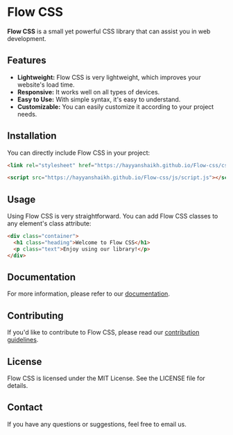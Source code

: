 # Flow CSS

**Flow CSS** is a small yet powerful CSS library that can assist you in web development.

## Features

- **Lightweight:** Flow CSS is very lightweight, which improves your website's load time.
- **Responsive:** It works well on all types of devices.
- **Easy to Use:** With simple syntax, it's easy to understand.
- **Customizable:** You can easily customize it according to your project needs.

## Installation

You can directly include Flow CSS in your project:

```html
<link rel="stylesheet" href="https://hayyanshaikh.github.io/Flow-css/css/style.css">
``` 

```html
<script src="https://hayyanshaikh.github.io/Flow-css/js/script.js"></script>
``` 

## Usage

Using Flow CSS is very straightforward. You can add Flow CSS classes to any element's class attribute:

```html
<div class="container">
  <h1 class="heading">Welcome to Flow CSS</h1>
  <p class="text">Enjoy using our library!</p>
</div> 
```

## Documentation

For more information, please refer to our [documentation](https://hayyanshaikh.github.io/Flow-css).

## Contributing

If you'd like to contribute to Flow CSS, please read our [contribution guidelines](https://chatgpt.com/c/CONTRIBUTING.md).

## License

Flow CSS is licensed under the MIT License. See the LICENSE file for details.

## Contact

If you have any questions or suggestions, feel free to email us.
